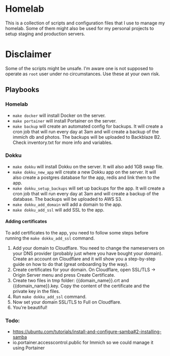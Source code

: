 # Homelab

This is a collection of scripts and configuration files that I use to manage my homelab. Some of them might also be used for my personal projects to setup staging and production servers.

# Disclaimer

Some of the scripts might be unsafe. I'm aware one is not supposed to operate as `root` user under no circumstances. Use these at your own risk.

## Playbooks


### Homelab

- `make docker` will install Docker on the server.
- `make portainer` will install Portainer on the server.
- `make backup` will create an automated config for backups. It will create a cron job that will run every day at 3am and will create a backup of the immich db and photos. The backups will be uploaded to Backblaze B2. Check inventory.txt for more info and variables.

### Dokku

- `make dokku` will install Dokku on the server. It will also add 1GB swap file.
- `make dokku_new_app` will create a new Dokku app on the server. It will also create a postgres database for the app, redis and link them to the app.
- `make dokku_setup_backups` will set up backups for the app. It will create a cron job that will run every day at 3am and will create a backup of the database. The backups will be uploaded to AWS S3.
- `make dokku_add_domain` will add a domain to the app.
- `make dokku_add_ssl` will add SSL to the app.

#### Adding certificates

To add certificates to the app, you need to follow some steps before running the `make dokku_add_ssl` command.

1. Add your domain to Cloudflare. You need to change the nameservers on your DNS provider (probably just where you have bought your domain). Create an account on Cloudflare and it will show you a step-by-step guide on how to do that (great onboarding by the way).
2. Create certificates for your domain. On Cloudflare, open SSL/TLS -> Origin Server menu and press Create Certificate.
3. Create two files in tmp folder: {{domain_name}}.crt and {{domain_name}}.key. Copy the content of the certificate and the private key in the files.
4. Run `make dokku_add_ssl` command.
5. Now set your domain SSL/TLS to Full on Cloudflare.
6. You're beautiful!

### Todo:

- https://ubuntu.com/tutorials/install-and-configure-samba#2-installing-samba
- io.portainer.accesscontrol.public for Immich so we could manage it using Portainer
